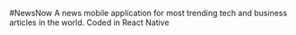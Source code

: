 #NewsNow
A news mobile application for most trending tech and business articles in the world.
Coded in React Native
